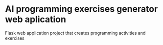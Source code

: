 # AI programming exercises generator web aplication

Flask web application project that creates programming activities and exercises
